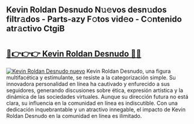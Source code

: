 ## Kevin Roldan Desnudo N𝚞𝚎vos desn𝚞dos filtr𝚊dos - Parts-azy F𝚘tos vid𝚎o - C𝚘ntenido atr𝚊ctivo CtgiB

# <h2><a href="http://mb645hl.tromn.icu/?c=Kevin+Roldan+Desnudo">🔗👉👉👉 Kevin Roldan Desnudo 🔗🔗</a></h2>

[![Kevin Roldan Desnudo nuevo](https://i.imgur.com/pEAQMta.gif)](http://mb645hl.tromn.icu/?c=Kevin+Roldan+Desnudo)
Kevin Roldan Desnudo, una figura multifacética y estimulante, se resiste a la categorización simple. Su innovadora personalidad en línea ha cautivado y enfurecido a sus seguidores, generando discusiones sobre ética, expresión artística y la dinámica de las sociedades virtuales. Aunque su dirección futura no está clara, su influencia en la comunidad en línea es indiscutible. Con una dedicación inquebrantable y un atractivo innegable, el impacto de Kevin Roldan Desnudo en la comunidad en línea es ilimitado.
